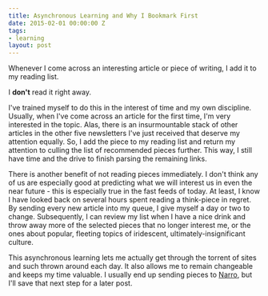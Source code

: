 ```yaml
---
title: Asynchronous Learning and Why I Bookmark First
date: 2015-02-01 00:00:00 Z
tags:
- learning
layout: post
---
```


Whenever I come across an interesting article or piece of writing, I add it to my reading list.

I __don't__ read it right away.

I've trained myself to do this in the interest of time and my own discipline.
Usually, when I've come across an article for the first time, I'm very
interested in the topic. Alas, there is an insurmountable stack of other
articles in the other five newsletters I've just received that deserve my
attention equally. So, I add the piece to my reading list and return my
attention to culling the list of recommended pieces further. This way, I still have time and the drive to finish parsing the remaining links.

There is another benefit of not reading pieces immediately. I don't think any of us are especially good at predicting what we will interest us in even the near future - this is especially true in the fast feeds of today. At least, I know I have looked back on several hours spent reading a think-piece in regret. By sending every new article into my queue, I give myself a day or two to change. Subsequently, I can review my list when I have a nice drink and throw away more of the selected pieces that no longer interest me, or the ones about popular, fleeting topics of iridescent, ultimately-insignificant culture.

This asynchronous learning lets me actually get through the torrent of sites and such thrown around each day. It also allows me to remain changeable and keeps my time valuable. I usually end up sending pieces to [Narro](http://narro.co), but I'll save that next step for a later post.
